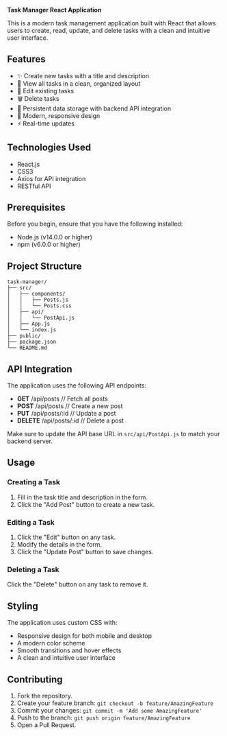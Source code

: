 

**Task Manager React Application**

This is a modern task management application built with React that allows users to create, read, update, and delete tasks with a clean and intuitive user interface.

## Features

- ✨ Create new tasks with a title and description
- 📝 View all tasks in a clean, organized layout
- 🔄 Edit existing tasks
- 🗑️ Delete tasks
- 💾 Persistent data storage with backend API integration
- 🎨 Modern, responsive design
- ⚡ Real-time updates

## Technologies Used

- React.js
- CSS3
- Axios for API integration
- RESTful API

## Prerequisites

Before you begin, ensure that you have the following installed:

- Node.js (v14.0.0 or higher)
- npm (v6.0.0 or higher)

## Project Structure

```
task-manager/
├── src/
│   ├── components/
│   │   ├── Posts.js
│   │   └── Posts.css
│   ├── api/
│   │   └── PostApi.js
│   ├── App.js
│   └── index.js
├── public/
├── package.json
└── README.md
```

## API Integration

The application uses the following API endpoints:

- **GET**    /api/posts      // Fetch all posts
- **POST**   /api/posts      // Create a new post
- **PUT**    /api/posts/:id  // Update a post
- **DELETE** /api/posts/:id  // Delete a post

Make sure to update the API base URL in `src/api/PostApi.js` to match your backend server.

## Usage

### Creating a Task

1. Fill in the task title and description in the form.
2. Click the "Add Post" button to create a new task.

### Editing a Task

1. Click the "Edit" button on any task.
2. Modify the details in the form.
3. Click the "Update Post" button to save changes.

### Deleting a Task

Click the "Delete" button on any task to remove it.

## Styling

The application uses custom CSS with:

- Responsive design for both mobile and desktop
- A modern color scheme
- Smooth transitions and hover effects
- A clean and intuitive user interface

## Contributing

1. Fork the repository.
2. Create your feature branch: `git checkout -b feature/AmazingFeature`
3. Commit your changes: `git commit -m 'Add some AmazingFeature'`
4. Push to the branch: `git push origin feature/AmazingFeature`
5. Open a Pull Request.
